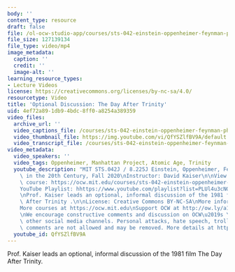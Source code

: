 ```yaml
---
body: ''
content_type: resource
draft: false
file: /ol-ocw-studio-app/courses/sts-042-einstein-oppenheimer-feynman-physics-in-the-20th-century-fall-2020/ocw_8225_sts04_optionaldiscussion_2020oct26_v2vtt_360p_16_9.mp4
file_size: 127139134
file_type: video/mp4
image_metadata:
  caption: ''
  credit: ''
  image-alt: ''
learning_resource_types:
- Lecture Videos
license: https://creativecommons.org/licenses/by-nc-sa/4.0/
resourcetype: Video
title: 'Optional Discussion: The Day After Trinity'
uid: 4ef72a89-1db9-4bdc-8ff0-a8254a389359
video_files:
  archive_url: ''
  video_captions_file: /courses/sts-042-einstein-oppenheimer-feynman-physics-in-the-20th-century-fall-2020/1vmfHgX-hSLXHx-rmI49wa2cd5mXsgf1p_transcript.webvtt
  video_thumbnail_file: https://img.youtube.com/vi/QfYSZlfBV9A/default.jpg
  video_transcript_file: /courses/sts-042-einstein-oppenheimer-feynman-physics-in-the-20th-century-fall-2020/1vmfHgX-hSLXHx-rmI49wa2cd5mXsgf1p_transcript.pdf
video_metadata:
  video_speakers: ''
  video_tags: Oppenheimer, Manhattan Project, Atomic Age, Trinity
  youtube_description: "MIT STS.042J / 8.225J Einstein, Oppenheimer, Feynman: Physics\
    \ in the 20th Century, Fall 2020\nInstructor: David Kaiser\n\nView the complete\
    \ course: https://ocw.mit.edu/courses/sts-042-einstein-oppenheimer-feynman-physics-in-the-20th-century-fall-2020\n\
    YouTube Playlist: hhttps://www.youtube.com/playlist?list=PLUl4u3cNGP63bAfjGas3TuA4ZCPUtN6Xf\n\
    \nProf. Kaiser leads an optional, informal discussion of the 1981 film The Day\
    \ After Trinity .\n\nLicense: Creative Commons BY-NC-SA\nMore information at https://ocw.mit.edu/terms\n\
    More courses at https://ocw.mit.edu\nSupport OCW at http://ow.ly/a1If50zVRlQ\n\
    \nWe encourage constructive comments and discussion on OCW\u2019s YouTube and\
    \ other social media channels. Personal attacks, hate speech, trolling, and inappropriate\
    \ comments are not allowed and may be removed. More details at https://ocw.mit.edu/comments."
  youtube_id: QfYSZlfBV9A
---
```

Prof. Kaiser leads an optional, informal discussion of the 1981 film The Day After Trinity.